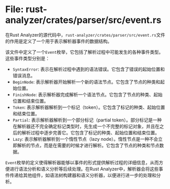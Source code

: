 # File: rust-analyzer/crates/parser/src/event.rs

在Rust Analyzer的源代码中，`rust-analyzer/crates/parser/src/event.rs`文件的作用是定义了一个用于表示解析器事件的数据结构。

该文件中定义了一个`Event`枚举，它包括了解析过程中可能发生的各种事件类型。这些事件类型分别是：

- `SyntaxError`: 表示在解析过程中遇到的语法错误。它包含了错误的起始位置和错误消息。
- `BeginNode`: 表示解析器开始解析一个新的语法节点。它包含了节点的种类和起始位置。
- `FinishNode`: 表示解析器完成解析一个语法节点。它包含了节点的种类、起始位置和结束位置。
- `Token`: 表示解析器解析到一个标记（token）。它包含了标记的种类、起始位置和结束位置。
- `Partial`: 表示解析器解析到一个部分标记（partial token）。部分标记是一种在解析器还不完全确定标记类型时，先生成一个不完整的标记对象，并且在之后的解析过程中逐步完善它。它包含了标记的种类、起始位置和结束位置。
- `Lazy`: 表示解析器解析到一个惰性节点（lazy node）。惰性节点是一种不会立即解析的节点，而是在需要的时候才进行解析。它包含了节点的种类和节点数据。

`Event`枚举的定义使得解析器能够以事件的形式提供解析过程的详细信息，从而方便进行语法分析和语义分析等后续处理。在Rust Analyzer中，解析器会将这些事件传递给其他组件，如语法树构建器和语义分析器，以便进行进一步的处理和分析。

